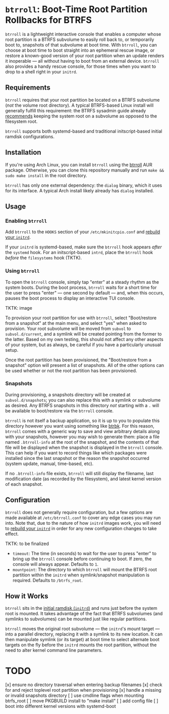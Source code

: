 # `btrroll`: Boot-Time Root Partition Rollbacks for BTRFS

`btrroll` is a lightweight interactive console that enables a computer whose
root partition is a BTRFS subvolume to easily roll back to, or temporarily boot
to, snapshots of that subvolume at boot time. With `btrroll`, you can choose at
boot time to boot straight into an ephemeral rescue image, or restore a
known-good version of your root partition when an update renders it inoperable
— all without having to boot from an external device. `btrroll` also provides a
handy rescue console, for those times when you want to drop to a shell right in
your `initrd`.

## Requirements

`btrroll` requires that your root partition be located on a BTRFS subvolume
(_not_ the volume root directory). A typical BTRFS-based Linux install will
generally fulfill this requirement: the BTRFS sysadmin guide already
[recommends](https://btrfs.wiki.kernel.org/index.php/SysadminGuide#Managing_Snapshots)
keeping the system root on a subvolume as opposed to the filesystem root.

`btrroll` supports both systemd-based and traditional initscript-based initial
ramdisk configurations.

## Installation

If you're using Arch Linux, you can install `btrroll` using the [btrroll](TKTK)
AUR package. Otherwise, you can clone this repository manually and run `make &&
sudo make install` in the root directory.

`btrroll` has only one external dependency: the `dialog` binary, which it
uses for its interface. A typical Arch install likely already has `dialog`
installed.

## Usage

### Enabling `btrroll`

Add `btrroll` to the `HOOKS` section of your `/etc/mkinitcpio.conf` and
[rebuild your `initrd`](
https://wiki.archlinux.org/index.php/Mkinitcpio#Image_creation_and_activation).

If your `initrd` is systemd-based, make sure the `btrroll` hook appears _after_
the `systemd` hook. For an initscript-based `intrd`, place the `btrroll` hook
_before_ the `filesystems` hook (TKTK).

### Using `btrroll`

To open the `btrroll` console, simply tap "enter" at a steady rhythm as the
system boots. During the boot process, `btrroll` waits for a short time for the
user to press "enter" — one second by default — and, when this occurs, pauses
the boot process to display an interactive TUI console.

TKTK: image

To provision your root partition for use with `btrroll`, select "Boot/restore
from a snapshot" at the main menu, and select "yes" when asked to provision.
Your root subvolume will be moved from `subvol` to `subvol.d/current`, and a
symlink will be created pointing from the former to the latter. Based on my own
testing, this should not affect any other aspects of your system, but as
always, be careful if you have a particularly unusual setup.

Once the root partition has been provisioned, the "Boot/restore from a
snapshot" option will present a list of snapshots. All of the other options can
be used whether or not the root partition has been provisioned.

### Snapshots

During provisioning, a snapshots directory will be created at
`subvol.d/snapshots`; you can also replace this with a symlink or subvolume as
desired. Any BTRFS snapshots in this directory _not_ starting with a `.` will
be available to boot/restore via the `btrroll` console.

`btrroll` is not itself a backup application, so it is up to you to populate
this directory however you want using something like [btrbk](
https://github.com/digint/btrbk). For this reason, `btrroll` comes with a
generic way to save and view arbitrary details along with your snapshots,
however you may wish to generate them: place a file named `.btrroll-info` at
the root of the snapshot, and the contents of that file will be displayed when
the snapshot is displayed in the `btrroll` console. This can help if you want
to record things like which packages were installed since the last snapshot or
the reason the snapshot occurred (system update, manual, time-based, etc).

If no `.btrroll-info` file exists, `btrroll` will still display the filename,
last modification date (as recorded by the filesystem), and latest kernel
version of each snapshot.

## Configuration

`btrroll` does not generally require configuration, but a few options are made
available at `/etc/btrroll.conf` to cover any edge cases you may run into. Note
that, due to the nature of how `initrd` images work, you will need to [rebuild
your `initrd`](https://wiki.archlinux.org/index.php/Mkinitcpio#Image_creation_and_activation)
in order for any new configuration changes to take effect.

TKTK: to be finalized

* `timeout`: The time (in seconds) to wait for the user to press "enter" to
  bring up the `btrroll` console before continuing to boot. If zero, the
  console will always appear. Defaults to `1`.
* `mountpoint`: The directory to which `btrroll` will mount the BTRFS root
  partition within the `initrd` when symlink/snapshot manipulation is required.
  Defaults to `/btrfs_root`.

## How it Works

`btrroll` sits in the [initial ramdisk (`initrd`)](
https://en.wikipedia.org/wiki/Initial_ramdisk) and runs just before the system
root is mounted. It takes advantage of the fact that BTRFS subvolumes (and
symlinks to subvolumes) can be mounted just like regular partitions.

`btrroll` moves the original root subvolume — the `initrd`'s mount target —
into a parallel directory, replacing it with a symlink to its new location. It
can then manipulate symlink (or its target) at boot time to select alternate
boot targets on the fly before the `initrd` mounts the root partition, without
the need to alter kernel command line parameters.

# TODO

[x] ensure no directory traversal when entering backup filenames
[x] check for and reject toplevel root partition when provisioning
[x] handle a missing or invalid snapshots directory
[ ] use cmdline flags when mounting btrfs_root
[ ] move PKGBUILD install to "make install"
[ ] add config file
[ ] boot into different kernel versions with systemd-boot
